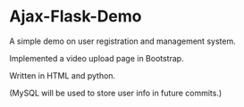 # Ajax-Flask-Demo

A simple demo on user registration and management system.

Implemented a video upload page in Bootstrap.

Written in HTML and python.

(MySQL will be used to store user info in future commits.)
